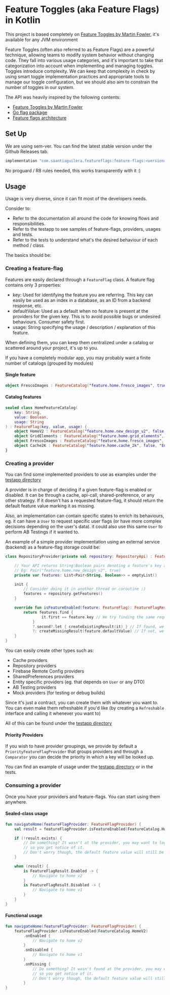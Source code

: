 # Feature Toggles (aka Feature Flags) in Kotlin

This project is based completely on [Feature Toggles by Martin Fowler](https://martinfowler.com/articles/feature-toggles.html), it's available for any JVM environment

Feature Toggles (often also referred to as Feature Flags) are a powerful technique, allowing teams to modify system behavior without changing code. They fall into various usage categories, and it's important to take that categorization into account when implementing and managing toggles. Toggles introduce complexity. We can keep that complexity in check by using smart toggle implementation practices and appropriate tools to manage our toggle configuration, but we should also aim to constrain the number of toggles in our system.

The API was heavily inspired by the following contents:
- [Feature Toggles by Martin Fowler](https://martinfowler.com/articles/feature-toggles.html)
- [Go flag package](https://golang.org/pkg/flag/)
- [Feature flags architecture](https://jeroenmols.com/blog/2019/09/12/featureflagsarchitecture/)

## Set Up

We are using sem-ver. You can find the latest stable version under the Github Releases tab.
```gradle
implementation "com.saantiaguilera.featureflags:feature-flags:<version>"
```

No proguard / R8 rules needed, this works transparently with it :)

## Usage

Usage is very diverse, since it can fit most of the developers needs. 

Consider to:
- Refer to the documentation all around the code for knowing flows and responsibilities.
- Refer to the testapp to see samples of feature-flags, providers, usages and tests.
- Refer to the tests to understand what's the desired behaviour of each method / class.

The basics should be:

### Creating a feature-flag

Features are easily declared through a `FeatureFlag` class. A feature flag contains only 3 properties:
- key: Used for identifying the feature you are referring. This key can easily be used as an index in a database, as an ID from a backend response, etc.
- defaultValue: Used as a default when no feature is present at the providers for the given key. This is to avoid possible bugs or undesired behaviours. Consumer safety first.
- usage: String specifying the usage / description / explanation of this feature.

When defining them, you can keep them centralized under a catalog or scattered around your project, it's up to you.

If you have a completely modular app, you may probably want a finite number of catalogs (grouped by modules)

#### Single feature
```kotlin
object FrescoImages : FeatureCatalog("feature.home.fresco_images", true, "Enables fresco API for loading images")
```

#### Catalog features
```kotlin
sealed class HomeFeatureCatalog(
    key: String,
    value: Boolean,
    usage: String
) : FeatureFlag(key, value, usage) {
    object HomeV2 : FeatureCatalog("feature.home.new_design_v2", false, "Shows the newly designed Home V2")
    object GridElements : FeatureCatalog("feature.home.grid_elements", false, "Shows the elements as a grid instead of cards")
    object FrescoImages : FeatureCatalog("feature.home.fresco_images", true, "Enables fresco API for loading images")
    object Cache2K : FeatureCatalog("feature.home.cache_2k", false, "Enables cache 2K for caching the home API results")
}
```

### Creating a provider

You can find some implemented providers to use as examples under the [testapp directory](testapp/src/test/java/com/saantiaguilera/featureflags/provider)

A provider is in charge of deciding if a given feature-flag is enabled or disabled. It can be through a cache, api-call, shared-preference, or any other strategy. If it doesn't has a requested feature-flag, it should return the default feature value marking it as missing.

Also, an implementation can contain specific states to enrich its behaviours, eg. it can have a `User` to request specific user flags (or have more complex decisions depending on the user's data). it could also use this same `User` to perform AB Testings if it wanted to.

An example of a simple provider implementation using an external service (backend) as a feature-flag storage could be:

```kotlin
class RepositoryProvider(private val repository: RepositoryApi) : FeatureFlagProvider {

    // Your API returns String:Boolean pairs denoting a feature's key and if it's enabled or not.
    // Eg: Pair("feature.home.new_design_v2", true)
    private var features: List<Pair<String, Boolean>> = emptyList()

    init {
        // Consider doing it in another thread or coroutine ;)
        features = repository.getFeatures()
    }

    override fun isFeatureEnabled(feature: FeatureFlag): FeatureFlagResult {
        return features.find {
                it.first == feature.key // We try finding the same requested feature in our features
            }
            ?.second?.let { createExistingResult(it) } // If found, we return an existing result with it's value
            ?: createMissingResult(feature.defaultValue) // If not, we return the default value
    }
}
```

You can easily create other types such as:
- Cache providers
- Repository providers
- Firebase Remote Config providers
- SharedPreferences providers
- Entity specific providers (eg. that depends on `User` or any DTO)
- AB Testing providers
- Mock providers (for testing or debug builds)

Since it's just a contract, you can create them with whatever you want to. You can even make them refreshable if you'd like (by creating a `Refreshable` interface and calling it whenever you want to)

All of this can be found under the [testapp directory](testapp/src/test/java/com/saantiaguilera/featureflags/provider)

#### Priority Providers

If you wish to have provider groupings, we provide by default a `PriorityFeatureFlagProvider` that groups providers and through a `Comparator` you can decide the priority in which a key will be looked up.

You can find an example of usage under the [testapp directory](testapp/src/test/java/com/saantiaguilera/featureflags/provider) or in the tests.

### Consuming a provider

Once you have your providers and feature-flags. You can start using them anywhere.

#### Sealed-class usage
```kotlin
fun navigateHome(featureFlagProvider: FeatureFlagProvider) {
    val result = featureFlagProvider.isFeatureEnabled(FeatureCatalog.HomeV2)

    if (!result.exists) {
        // Do something? It wasn't at the provider, you may want to log it somewhere
        // so you get notice of it.
        // Don't worry though, the default feature value will still be used so it's bug free
    }

    when (result) {
        is FeatureFlagResult.Enabled -> {
            // Navigate to home v2
        }
        is FeatureFlagResult.Disabled -> {
            // Navigate to home v1
        }
    }
}
```
#### Functional usage
```kotlin
fun navigateHome(featureFlagProvider: FeatureFlagProvider) {
    featureFlagProvider.isFeatureEnabled(FeatureCatalog.HomeV2)
        .onEnabled {
            // Navigate to home v2
        }
        .onDisabled {
            // Navigate to home v1
        }
        .onMissing {
            // Do something? It wasn't found at the provider, you may want to log it somewhere
            // so you get notice of it.
            // Don't worry though, the default feature value will still be executed so it's bug free
        }
}
```

